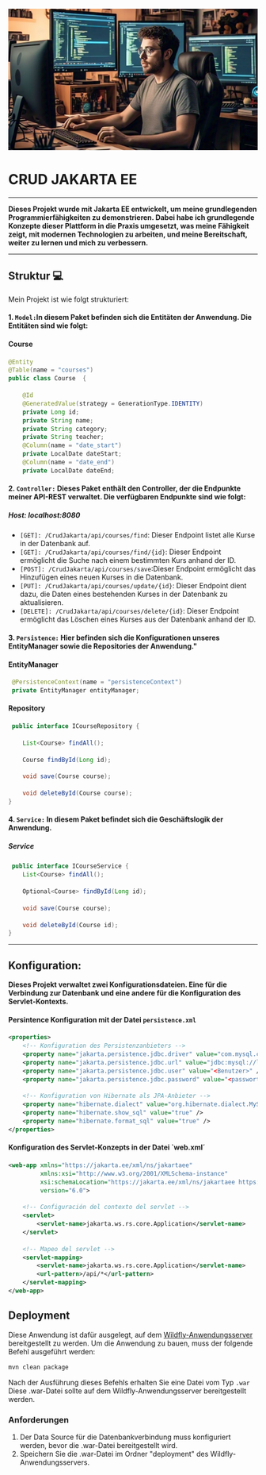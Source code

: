 ![Project image](./assets/Bild.png)

# CRUD JAKARTA EE
___

**Dieses Projekt wurde mit Jakarta EE entwickelt, um meine grundlegenden Programmierfähigkeiten zu demonstrieren. Dabei habe ich grundlegende Konzepte dieser Plattform in die Praxis umgesetzt, was meine Fähigkeit zeigt, mit modernen Technologien zu arbeiten, und meine Bereitschaft, weiter zu lernen und mich zu verbessern.**
___
## Struktur 💻
Mein Projekt ist wie folgt strukturiert:
#### 1. `Model:`In diesem Paket befinden sich die Entitäten der Anwendung. Die Entitäten sind wie folgt:
#### Course

```java
@Entity
@Table(name = "courses")
public class Course  {

    @Id
    @GeneratedValue(strategy = GenerationType.IDENTITY)
    private Long id;
    private String name;
    private String category;
    private String teacher;
    @Column(name = "date_start")
    private LocalDate dateStart;
    @Column(name = "date_end")
    private LocalDate dateEnd;

```

#### 2. `Controller:` Dieses Paket enthält den Controller, der die Endpunkte meiner API-REST verwaltet. Die verfügbaren Endpunkte sind wie folgt:

##### Host: localhost:8080

 * `[GET]: /CrudJakarta/api/courses/find`: Dieser Endpoint listet alle Kurse in der Datenbank auf.
 * `[GET]: /CrudJakarta/api/courses/find/{id}`: Dieser Endpoint ermöglicht die Suche nach einem bestimmten Kurs anhand der ID.
 * `[POST]: /CrudJakarta/api/courses/save`:Dieser Endpoint ermöglicht das Hinzufügen eines neuen Kurses in die Datenbank.
 * `[PUT]: /CrudJakarta/api/courses/update/{id}`: Dieser Endpoint dient dazu, die Daten eines bestehenden Kurses in der Datenbank zu aktualisieren.
 * `[DELETE]: /CrudJakarta/api/courses/delete/{id}`: Dieser Endpoint ermöglicht das Löschen eines Kurses aus der Datenbank anhand der ID.

#### 3. `Persistence:` Hier befinden sich die Konfigurationen unseres EntityManager sowie die Repositories der Anwendung."
 
#### EntityManager
```java
 @PersistenceContext(name = "persistenceContext")
 private EntityManager entityManager;
```

#### Repository
```java
 public interface ICourseRepository {

    List<Course> findAll();
    
    Course findById(Long id);

    void save(Course course);

    void deleteById(Course course);
}
```

#### 4. `Service:` In diesem Paket befindet sich die Geschäftslogik der Anwendung.
##### Service
```java
 public interface ICourseService {
    List<Course> findAll();
    
    Optional<Course> findById(Long id);
    
    void save(Course course);
    
    void deleteById(Course id);
}
```
___

## Konfiguration: 
**Dieses Projekt verwaltet zwei Konfigurationsdateien. Eine für die Verbindung zur Datenbank und eine andere für die Konfiguration des Servlet-Kontexts.**

#### Persintence Konfiguration mit der Datei `persistence.xml`

```xml
<properties>
    <!-- Konfiguration des Persistenzanbieters -->
    <property name="jakarta.persistence.jdbc.driver" value="com.mysql.cj.jdbc.Driver" />
    <property name="jakarta.persistence.jdbc.url" value="jdbc:mysql://localhost:3306/<Datenbank>" />
    <property name="jakarta.persistence.jdbc.user" value="<Benutzer>" />
    <property name="jakarta.persistence.jdbc.password" value="<passwort>" />

    <!-- Konfiguration von Hibernate als JPA-Anbieter -->
    <property name="hibernate.dialect" value="org.hibernate.dialect.MySQLDialect" />
    <property name="hibernate.show_sql" value="true" />
    <property name="hibernate.format_sql" value="true" />
</properties>
```

#### Konfiguration des Servlet-Konzepts in der Datei `web.xml´
```xml
<web-app xmlns="https://jakarta.ee/xml/ns/jakartaee"
         xmlns:xsi="http://www.w3.org/2001/XMLSchema-instance"
         xsi:schemaLocation="https://jakarta.ee/xml/ns/jakartaee https://jakarta.ee/xml/ns/jakartaee/web-app_6_0.xsd"
         version="6.0">

    <!-- Configuración del contexto del servlet -->
    <servlet>
        <servlet-name>jakarta.ws.rs.core.Application</servlet-name>
    </servlet>

    <!-- Mapeo del servlet -->
    <servlet-mapping>
        <servlet-name>jakarta.ws.rs.core.Application</servlet-name>
        <url-pattern>/api/*</url-pattern>
    </servlet-mapping>
</web-app>
```
## Deployment

Diese Anwendung ist dafür ausgelegt, auf dem [Wildfly-Anwendungsserver](https://www.wildfly.org/) bereitgestellt zu werden.
Um die Anwendung zu bauen, muss der folgende Befehl ausgeführt werden:
```bash
mvn clean package
```
Nach der Ausführung dieses Befehls erhalten Sie eine Datei vom Typ `.war`
Diese .war-Datei sollte auf dem Wildfly-Anwendungsserver bereitgestellt werden.

### Anforderungen
1. Der Data Source für die Datenbankverbindung muss konfiguriert werden, bevor die .war-Datei bereitgestellt wird.
2. Speichern Sie die .war-Datei im Ordner "deployment" des Wildfly-Anwendungsservers.
